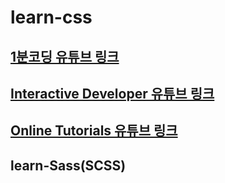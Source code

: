 # learn-css

## [1분코딩 유튜브 링크](https://www.youtube.com/c/1%EB%B6%84%EC%BD%94%EB%94%A9/featured)

## [Interactive Developer 유튜브 링크](https://www.youtube.com/channel/UCdeWxKJuvtUG2xyN6pOJEvA)

## [Online Tutorials 유튜브 링크](https://www.youtube.com/channel/UCbwXnUipZsLfUckBPsC7Jog)

## learn-Sass(SCSS)
